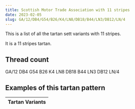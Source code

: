 ```yaml
---
title: Scottish Motor Trade Association with 11 stripes
date: 2023-02-05
slug: GA/12/DB4/G54/B26/K4/LN8/DB18/B44/LN3/DB12/LN/4
---
```

This is a list of all the tartan sett variants with 11 stripes.

It is a 11 stripes tartan.


## Thread count
GA/12 DB4 G54 B26 K4 LN8 DB18 B44 LN3 DB12 LN/4

## Examples of this tartan pattern

| Tartan Variants |
|---------------|
